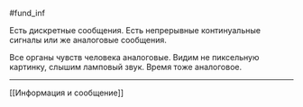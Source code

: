 #fund_inf 

Есть дискретные сообщения.
Есть непрерывные континуальные сигналы или же аналоговые сообщения.

Все органы чувств человека аналоговые. 
Видим не пиксельную картинку, слышим ламповый звук. 
Время тоже аналоговое. 

--- 
[[Информация и сообщение]]